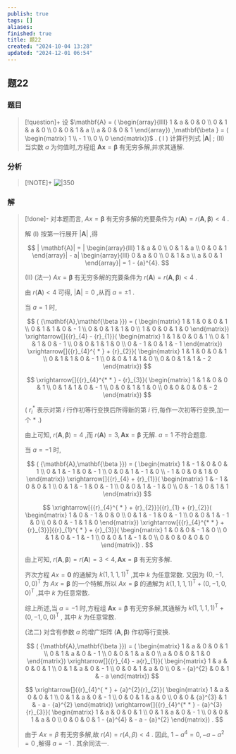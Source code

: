 ```yaml
---
publish: true
tags: []
aliases: 
finished: true
title: 题22
created: "2024-10-04 13:28"
updated: "2024-12-01 06:54"
---
```

## 题22
### 题目
> [!question]+
> 设 $\mathbf{A} = ( \begin{array}{llll} 1 & a & 0 & 0 \\  0 & 1 & a & 0 \\  0 & 0 & 1 & a \\  a & 0 & 0 & 1 \end{array}) ,\mathbf{\beta } = ( \begin{matrix} 1 \\   - 1 \\  0 \\  0 \end{matrix})$ .
> ( I ) 计算行列式 $| \mathbf{A}|$ ;
> (II) 当实数 $a$ 为何值时,方程组 $\mathbf{A}\mathbf{x} = \mathbf{\beta }$ 有无穷多解,并求其通解.
### 分析
> [!NOTE]+
> ![|350](https://img.hwenyi.live/202411201812872.webp)
### 解
> [!done]-
> 对本题而言, ${Ax} = \mathbf{\beta }$ 有无穷多解的充要条件为 $r( \mathbf{A})  = r( {\mathbf{A},\mathbf{\beta }})  < 4$ .
> 
> 解 (I) 按第一行展开 $| \mathbf{A}|$ ,得
> 
> $$
> | \mathbf{A}|  = | \begin{array}{lll} 1 & a & 0 \\  0 & 1 & a \\  0 & 0 & 1 \end{array}|  - a| \begin{array}{lll} 0 & a & 0 \\  0 & 1 & a \\  a & 0 & 1 \end{array}|  = 1 - {a}^{4}.
> $$
> 
> (II) (法一) ${Ax} = \mathbf{\beta }$ 有无穷多解的充要条件为 $r( \mathbf{A})  = r( {\mathbf{A},\mathbf{\beta }})  < 4$ .
> 
> 由 $r( \mathbf{A})  < 4$ 可得, $| \mathbf{A}|  = 0$ ,从而 $a =  \pm  1$ .
> 
> 当 $a = 1$ 时,
> 
> $$
> ( {\mathbf{A},\mathbf{\beta }})  = ( \begin{matrix} 1 & 1 & 0 & 0 & 1 \\  0 & 1 & 1 & 0 &  - 1 \\  0 & 0 & 1 & 1 & 0 \\  1 & 0 & 0 & 1 & 0 \end{matrix}) \xrightarrow[]{{r}_{4} - {r}_{1}}( \begin{matrix} 1 & 1 & 0 & 0 & 1 \\  0 & 1 & 1 & 0 &  - 1 \\  0 & 0 & 1 & 1 & 0 \\  0 &  - 1 & 0 & 1 &  - 1 \end{matrix}) \xrightarrow[]{{r}_{4}^{ * } + {r}_{2}}( \begin{matrix} 1 & 1 & 0 & 0 & 1 \\  0 & 1 & 1 & 0 &  - 1 \\  0 & 0 & 1 & 1 & 0 \\  0 & 0 & 1 & 1 &  - 2 \end{matrix})
> $$
> 
> $$
> \xrightarrow[]{{r}_{4}^{* * } - {r}_{3}}( \begin{matrix} 1 & 1 & 0 & 0 & 1 \\  0 & 1 & 1 & 0 &  - 1 \\  0 & 0 & 1 & 1 & 0 \\  0 & 0 & 0 & 0 &  - 2 \end{matrix})
> $$
> 
> ( ${r}_{i}^{ * }$ 表示对第 $i$ 行作初等行变换后所得新的第 $i$ 行,每作一次初等行变换,加一个 $*$ .)
> 
> 由上可知, $r( {\mathbf{A},\mathbf{\beta }})  = 4$ ,而 $r( \mathbf{A})  = 3,\mathbf{A}\mathbf{x} = \mathbf{\beta }$ 无解. $a = 1$ 不符合题意.
> 
> 当 $a =  - 1$ 时,
> 
> $$
> ( {\mathbf{A},\mathbf{\beta }})  = ( \begin{matrix} 1 &  - 1 & 0 & 0 & 1 \\  0 & 1 &  - 1 & 0 &  - 1 \\  0 & 0 & 1 &  - 1 & 0 \\   - 1 & 0 & 0 & 1 & 0 \end{matrix}) \xrightarrow[]{{r}_{4} + {r}_{1}}( \begin{matrix} 1 &  - 1 & 0 & 0 & 1 \\  0 & 1 &  - 1 & 0 &  - 1 \\  0 & 0 & 1 &  - 1 & 0 \\  0 &  - 1 & 0 & 1 & 1 \end{matrix})
> $$
> 
> $$
> \xrightarrow[{{r}_{4}^{ * } + {r}_{2}}]{{r}_{1} + {r}_{2}}( \begin{matrix} 1 & 0 &  - 1 & 0 & 0 \\  0 & 1 &  - 1 & 0 &  - 1 \\  0 & 0 & 1 &  - 1 & 0 \\  0 & 0 &  - 1 & 1 & 0 \end{matrix}) \xrightarrow[{{r}_{4}^{* * } + {r}_{3}}]{{r}_{1}^{ * } + {r}_{3}}( \begin{matrix} 1 & 0 & 0 &  - 1 & 0 \\  0 & 1 & 0 &  - 1 &  - 1 \\  0 & 0 & 1 &  - 1 & 0 \\  0 & 0 & 0 & 0 & 0 \end{matrix}) .
> $$
> 
> 由上可知, $r( {\mathbf{A},\mathbf{\beta }})  = r( \mathbf{A})  = 3 < 4,\mathbf{A}\mathbf{x} = \mathbf{\beta }$ 有无穷多解.
> 
> 齐次方程 ${Ax} = \mathbf{0}$ 的通解为 $k{( 1,1,1,1) }^{\mathrm{T}}$ ,其中 $k$ 为任意常数. 又因为 ${( 0, - 1,0,0) }^{\mathrm{T}}$ 为 ${Ax} = \mathbf{\beta }$ 的一个特解,所以 ${Ax} = \mathbf{\beta }$ 的通解为 $k{( 1,1,1,1) }^{\mathrm{T}} + {( 0, - 1,0,0) }^{\mathrm{T}}$ ,其中 $k$ 为任意常数.
> 
> 综上所述,当 $a =  - 1$ 时,方程组 $\mathbf{A}\mathbf{x} = \mathbf{\beta }$ 有无穷多解,其通解为 $k{( 1,1,1,1) }^{\mathrm{T}} + {( 0, - 1,0,0) }^{\mathrm{T}}$ , 其中 $k$ 为任意常数.
> 
> (法二) 对含有参数 $a$ 的增广矩阵 $( {\mathbf{A},\mathbf{\beta }})$ 作初等行变换.
> 
> $$
> ( {\mathbf{A},\mathbf{\beta }})  = ( \begin{matrix} 1 & a & 0 & 0 & 1 \\  0 & 1 & a & 0 &  - 1 \\  0 & 0 & 1 & a & 0 \\  a & 0 & 0 & 1 & 0 \end{matrix}) \xrightarrow[]{{r}_{4} - a{r}_{1}}( \begin{matrix} 1 & a & 0 & 0 & 1 \\  0 & 1 & a & 0 &  - 1 \\  0 & 0 & 1 & a & 0 \\  0 &  - {a}^{2} & 0 & 1 &  - a \end{matrix})
> $$
> 
> $$
> \xrightarrow[]{{r}_{4}^{ * } + {a}^{2}{r}_{2}}( \begin{matrix} 1 & a & 0 & 0 & 1 \\  0 & 1 & a & 0 &  - 1 \\  0 & 0 & 1 & a & 0 \\  0 & 0 & {a}^{3} & 1 &  - a - {a}^{2} \end{matrix}) \xrightarrow[]{{r}_{4}^{* * } - {a}^{3}{r}_{3}}( \begin{matrix} 1 & a & 0 & 0 & 1 \\  0 & 1 & a & 0 &  - 1 \\  0 & 0 & 1 & a & 0 \\  0 & 0 & 0 & 1 - {a}^{4} &  - a - {a}^{2} \end{matrix}) .
> $$
> 
> 由于 ${Ax} = \beta$ 有无穷多解,故 $r( A)  = r( {A,\beta })  < 4$ . 因此, $1 - {a}^{4} = 0, - a - {a}^{2} = 0$ ,解得 $a =  - 1$ . 其余同法一.